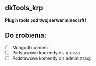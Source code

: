 ## dkTools_krp
#### Plugin tools pod twoj serwer minecraft!

## Do zrobienia:
- [ ] Mongodb connect
- [ ] Podstawowe komendy dla gracza
- [ ] Podstawowe komendy dla administracji
